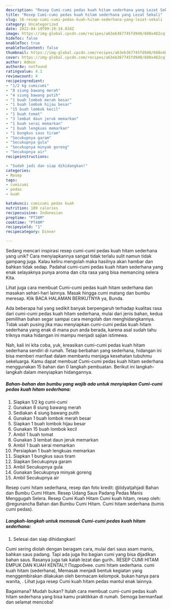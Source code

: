 ```yaml
---
description: "Resep Cumi-cumi pedas kuah hitam sederhana yang Lezat Sekali"
title: "Resep Cumi-cumi pedas kuah hitam sederhana yang Lezat Sekali"
slug: 16-resep-cumi-cumi-pedas-kuah-hitam-sederhana-yang-lezat-sekali
category: Uncategorized
date: 2022-04-19T09:19:24.034Z
image: https://img-global.cpcdn.com/recipes/a63eb367745fd940/680x482cq70/cumi-cumi-pedas-kuah-hitam-sederhana-foto-resep-utama.jpg
hideToc: false
enableToc: true
enableTocContent: false
thumbnail: https://img-global.cpcdn.com/recipes/a63eb367745fd940/680x482cq70/cumi-cumi-pedas-kuah-hitam-sederhana-foto-resep-utama.jpg
cover: https://img-global.cpcdn.com/recipes/a63eb367745fd940/680x482cq70/cumi-cumi-pedas-kuah-hitam-sederhana-foto-resep-utama.jpg
author: Admin
authorAv: notfound
ratingvalue: 4.1
reviewcount: 4
recipeingredient:
- "1/2 kg cumicumi"
- "8 siung bawang merah"
- "4 siung bawang putih"
- "1 buah lombok merah besar"
- "1 buah lombok hijau besar"
- "15 buah lombok kecil"
- "1 buah tomat"
- "3 lembat daun jeruk memarkan"
- "1 buah serai memarkan"
- "1 buah lengkuas memarkan"
- "1 bungkus saus tiram"
- "Secukupnya garam"
- "Secukupnya gula"
- "Secukupnya minyak goreng"
- "Secukupnya air"
recipeinstructions:

- "Sudah jadi dan siap dihidangkan!"
categories:
- Resep
tags:
- cumicumi
- pedas
- kuah

katakunci: cumicumi pedas kuah 
nutrition: 189 calories
recipecuisine: Indonesian
preptime: "PT38M"
cooktime: "PT48M"
recipeyield: "1"
recipecategory: Dinner

---
```





Sedang mencari inspirasi resep cumi-cumi pedas kuah hitam sederhana yang unik? Cara menyiapkannya sangat tidak terlalu sulit namun tidak gampang juga. Kalau keliru mengolah maka hasilnya akan hambar dan bahkan tidak sedap. Padahal cumi-cumi pedas kuah hitam sederhana yang enak selayaknya punya aroma dan cita rasa yang bisa memancing selera Kita.





Lihat juga cara membuat Cumi-cumi pedas kuah hitam sederhana dan masakan sehari-hari lainnya. Masak hingga cumi matang dan bumbu meresap. Klik BACA HALAMAN BERIKUTNYA ya, Bunda.

Ada beberapa hal yang sedikit banyak berpengaruh terhadap kualitas rasa dari cumi-cumi pedas kuah hitam sederhana, mulai dari jenis bahan, kedua pemilihan bahan segar sampai cara mengolah dan menghidangkannya. Tidak usah pusing jika mau menyiapkan cumi-cumi pedas kuah hitam sederhana yang enak di mana pun anda berada, karena asal sudah tahu triknya maka hidangan ini mampu menjadi sajian istimewa.






Nah, kali ini kita coba, yuk, kreasikan cumi-cumi pedas kuah hitam sederhana sendiri di rumah. Tetap berbahan yang sederhana, hidangan ini bisa memberi manfaat dalam membantu menjaga kesehatan tubuhmu sekeluarga. Kamu dapat membuat Cumi-cumi pedas kuah hitam sederhana menggunakan 15 bahan dan 0 langkah pembuatan. Berikut ini langkah-langkah dalam menyiapkan hidangannya.

<!--inarticleads1-->

##### Bahan-bahan dan bumbu yang wajib ada untuk menyiapkan Cumi-cumi pedas kuah hitam sederhana:

1. Siapkan 1/2 kg cumi-cumi
1. Gunakan 8 siung bawang merah
1. Sediakan 4 siung bawang putih
1. Gunakan 1 buah lombok merah besar
1. Siapkan 1 buah lombok hijau besar
1. Gunakan 15 buah lombok kecil
1. Ambil 1 buah tomat
1. Gunakan 3 lembat daun jeruk memarkan
1. Ambil 1 buah serai memarkan
1. Persiapkan 1 buah lengkuas memarkan
1. Siapkan 1 bungkus saus tiram
1. Siapkan Secukupnya garam
1. Ambil Secukupnya gula
1. Gunakan Secukupnya minyak goreng
1. Ambil Secukupnya air


Resep cumi hitam sederhana, resep dan foto kredit: @lidyatjahjadi Bahan dan Bumbu Cumi Hitam. Resep Udang Saus Padang Pedas Manis Menggugah Selera. Resep Cumi Kuah Hitam Cumi kuah hitam, resep oleh: @regunancha Bahan dan Bumbu Cumi Hitam. Cumi hitam sederhana (tumis cumi pedas). 

<!--inarticleads2-->

##### Langkah-langkah untuk memasak Cumi-cumi pedas kuah hitam sederhana:


1. Selesai dan siap dihidangkan!

Cumi sering diolah dengan beragam cara, mulai dari saus asam manis, bahkan saus padang. Tapi ada juga lho bagian cumi yang bisa dijadikan bahan saus. Rasanya juga tak kalah lezat dan gurih.. RESEP CUMI HITAM EMPUK DAN KUAH KENTAL!! Подробнее. cumi hitam sederhana. cumi kuah hitam (sederhana), Memasak menjadi bentuk kegiatan yang menggembirakan dilakukan oleh bermacam kelompok. bukan hanya para wanita, . Lihat juga resep Cumi kuah hitam pedas mantul enak lainnya. 

Bagaimana? Mudah bukan? Itulah cara membuat cumi-cumi pedas kuah hitam sederhana yang bisa kamu praktikkan di rumah. Semoga bermanfaat dan selamat mencoba!
